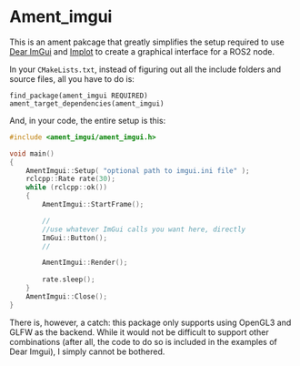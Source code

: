 # Ament_imgui

This is an ament pakcage that greatly simplifies the setup required to use [Dear ImGui](https://github.com/ocornut/imgui) and [Implot](https://github.com/epezent/implot) to create a graphical interface for a ROS2 node. 

In your `CMakeLists.txt`, instead of figuring out all the include folders and source files, all you have to do is:

```
find_package(ament_imgui REQUIRED)
ament_target_dependencies(ament_imgui)
```

And, in your code, the entire setup is this:

```c++
#include <ament_imgui/ament_imgui.h>

void main()
{
    AmentImgui::Setup( "optional path to imgui.ini file" );
    rclcpp::Rate rate(30);
    while (rclcpp::ok())
    {
        AmentImgui::StartFrame();

        //
        //use whatever ImGui calls you want here, directly
        ImGui::Button();
        //

        AmentImgui::Render();
        
        rate.sleep();
    }
    AmentImgui::Close();
}
```


There is, however, a catch: this package only supports using OpenGL3 and GLFW as the backend. While it would not be difficult to support other combinations (after all, the code to do so is included in the examples of Dear Imgui), I simply cannot be bothered.
